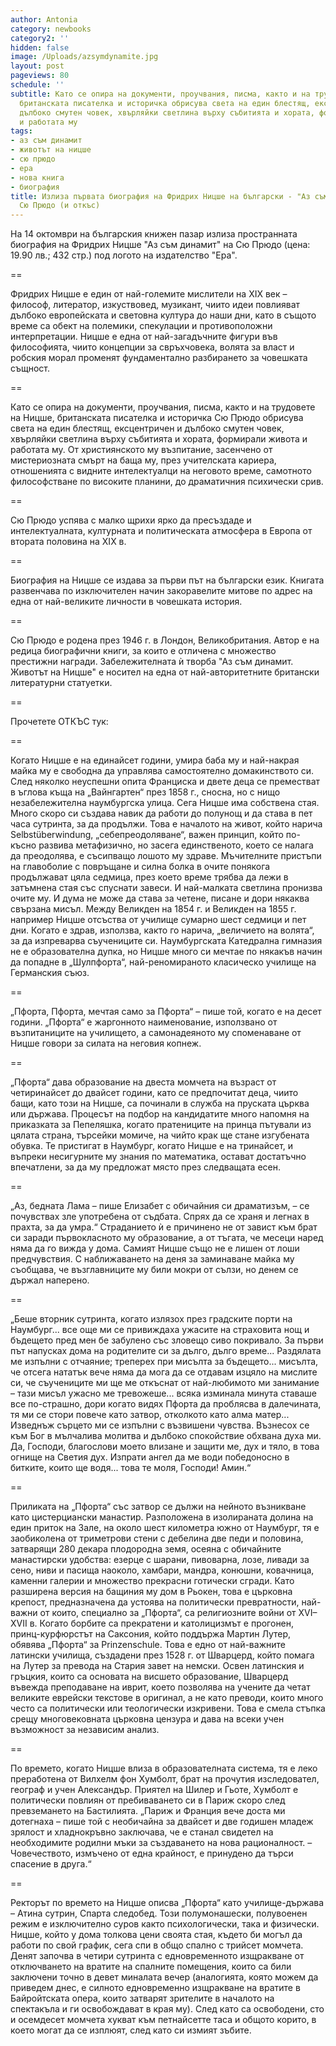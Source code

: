 ```yaml
---
author: Antonia
category: newbooks
category2: ''
hidden: false
image: /Uploads/azsymdynamite.jpg
layout: post
pageviews: 80
schedule: ''
subtitle: Като се опира на документи, проучвания, писма, както и на трудовете на Ницше,
  британската писателка и историчка обрисува света на един блестящ, ексцентричен и
  дълбоко смутен човек, хвърляйки светлина върху събитията и хората, формирали живота
  и работата му
tags:
- аз съм динамит
- животът на ницше
- сю прюдо
- ера
- нова книга
- биография
title: Излиза първата биография на Фридрих Ницше на български - "Аз съм динамит" на
  Сю Прюдо (и откъс)
---
```


На 14 октомври на българския книжен пазар излиза пространната биография на Фридрих Ницше "Аз съм динамит" на Сю Прюдо (цена: 19.90 лв.; 432 стр.) под логото на издателство "Ера".

\==

Фридрих Ницше е един от най-големите мислители на XIX век – философ, литератор, изкуствовед, музикант, чиито идеи повлияват дълбоко европейската и световна култура до наши дни, като в същото време са обект на полемики, спекулации и противоположни интерпретации. Ницше е една от най-загадъчните фигури във философията, чиито концепции за свръхчовека, волята за власт и робския морал променят фундаментално разбирането за човешката същност.

\==

Като се опира на документи, проучвания, писма, както и на трудовете на Ницше, британската писателка и историчка Сю Прюдо обрисува света на един блестящ, ексцентричен и дълбоко смутен човек, хвърляйки светлина върху събитията и хората, формирали живота и работата му. От християнското му възпитание, засенчено от мистериозната смърт на баща му, през учителската кариера, отношенията с видните интелектуалци на неговото време, самотното философстване по високите планини, до драматичния психически срив.

\==

Сю Прюдо успява с малко щрихи ярко да пресъздаде и интелектуалната, културната и политическата атмосфера в Европа от втората половина на ХIХ в.

\==

Биография на Ницше се издава за първи път на български език. Книгата развенчава по изключителен начин закоравелите митове по адрес на една от най-великите личности в човешката история.

\==

Сю Прюдо е родена през 1946 г. в Лондон, Великобритания. Автор е на редица биографични книги, за които е отличена с множество престижни награди. Забележителната ѝ творба "Аз съм динамит. Животът на Ницше" е носител на една от най-авторитетните британски литературни статуетки.

\==

Прочетете ОТКЪС тук:

\==

Когато Ницше е на единайсет години, умира баба му и най-накрая майка му е свободна да управлява самостоятелно домакинството си. След няколко неуспешни опита Франциска и двете деца се преместват в ъглова къща на „Вайнгартен“ през 1858 г., сносна, но с нищо незабележителна наумбургска улица. Сега Ницше има собствена стая. Много скоро си създава навик да работи до полунощ и да става в пет часа сутринта, за да продължи. Това е началото на живот, който нарича Selbstüberwindung, „себепреодоляване“, важен принцип, който по-късно развива метафизично, но засега единственото, което се налага да преодолява, е съсипващо лошото му здраве. Мъчителните пристъпи на главоболие с повръщане и силна болка в очите понякога продължават цяла седмица, през което време трябва да лежи в затъмнена стая със спуснати завеси. И най-малката светлина пронизва очите му. И дума не може да става за четене, писане и дори някаква свързана мисъл. Между Великден на 1854 г. и Великден на 1855 г. например Ницше отсъства от училище сумарно шест седмици и пет дни. Когато е здрав, използва, както го нарича, „величието на волята“, за да изпреварва съучениците си. Наумбургската Катедрална гимназия не е образователна дупка, но Ницше много си мечтае по някакъв начин да попадне в „Шулпфорта“, най-реномираното класическо училище на Германския съюз. 

\==

„Пфорта, Пфорта, мечтая само за Пфорта“ – пише той, когато е на десет години. „Пфорта“ е жаргонното наименование, използвано от възпитаниците на училището, а самонадеяното му споменаване от Ницше говори за силата на неговия копнеж. 

\==

„Пфорта“ дава образование на двеста момчета на възраст от четиринайсет до двайсет години, като се предпочитат деца, чиито бащи, като този на Ницше, са починали в служба на пруската църква или държава. Процесът на подбор на кандидатите много напомня на приказката за Пепеляшка, когато пратениците на принца пътували из цялата страна, търсейки момиче, на чийто крак ще стане изгубената обувка. Те пристигат в Наумбург, когато Ницше е на тринайсет, и въпреки несигурните му знания по математика, остават достатъчно впечатлени, за да му предложат място през следващата есен. 

\==

„Аз, бедната Лама – пише Елизабет с обичайния си драматизъм, – се почувствах зле употребена от съдбата. Спрях да се храня и легнах в прахта, за да умра.“ Страданието ѝ е причинено не от завист към брат си заради първокласното му образование, а от тъгата, че месеци наред няма да го вижда у дома. Самият Ницше също не е лишен от лоши предчувствия. С наближаването на деня за заминаване майка му съобщава, че възглавниците му били мокри от сълзи, но денем се държал наперено.

\==

„Беше вторник сутринта, когато излязох през градските порти на Наумбург... все още ми се привиждаха ужасите на страховита нощ и бъдещето пред мен бе забулено със зловещо сиво покривало. За първи път напусках дома на родителите си за дълго, дълго време... Раздялата ме изпълни с отчаяние; треперех при мисълта за бъдещето... мисълта, че отсега нататък вече няма да мога да се отдавам изцяло на мислите си, че съучениците ми ще ме откъснат от най-любимото ми занимание – тази мисъл ужасно ме тревожеше... всяка изминала минута ставаше все по-страшно, дори когато видях Пфорта да проблясва в далечината, тя ми се стори повече като затвор, отколкото като алма матер... Изведнъж сърцето ми се изпълни с възвишени чувства. Възнесох се към Бог в мълчалива молитва и дълбоко спокойствие обхвана духа ми. Да, Господи, благослови моето влизане и защити ме, дух и тяло, в това огнище на Светия дух. Изпрати ангел да ме води победоносно в битките, които ще водя... това те моля, Господи! Амин.“

\==

Приликата на „Пфорта“ със затвор се дължи на нейното възникване като цистерциански манастир. Разположена в изолираната долина на един приток на Зале, на около шест километра южно от Наумбург, тя е заобиколена от триметрови стени с дебелина две педи и половина, затварящи 280 декара плодородна земя, осеяна с обичайните манастирски удобства: езерце с шарани, пивоварна, лозе, ливади за сено, ниви и пасища наоколо, хамбари, мандра, конюшни, ковачница, каменни галерии и множество прекрасни готически сгради. Като разширена версия на бащиния му дом в Рьокен, това е църковна крепост, предназначена да устоява на политически превратности, най-важни от които, специално за „Пфорта“, са религиозните войни от XVI–XVII в. Когато борбите са прекратени и католицизмът е прогонен, принц-курфюрстът на Саксония, който поддържа Мартин Лутер, обявява „Пфорта“ за Prinzenschule. Това е едно от най-важните латински училища, създадени през 1528 г. от Шварцерд, който помага на Лутер за превода на Стария завет на немски. Освен латинския и гръцкия, които са основата на висшето образование, Шварцерд въвежда преподаване на иврит, което позволява на учените да четат великите еврейски текстове в оригинал, а не като преводи, които много често са политически или теологически изкривени. Това е смела стъпка срещу многовековната църковна цензура и дава на всеки учен възможност за независим анализ. 

\==

По времето, когато Ницше влиза в образователната система, тя е леко преработена от Вилхелм фон Хумболт, брат на прочутия изследовател, географ и учен Александър. Приятел на Шилер и Гьоте, Хумболт е политически повлиян от пребиваването си в Париж скоро след превземането на Бастилията. „Париж и Франция вече доста ми дотегнаха – пише той с необичайна за двайсет и две годишен младеж зрялост и хладнокръвно заключава, че е станал свидетел на необходимите родилни мъки за създаването на нова рационалност. – Човечеството, измъчено от една крайност, е принудено да търси спасение в друга.“ 

\==

Ректорът по времето на Ницше описва „Пфорта“ като училище-държава – Атина сутрин, Спарта следобед. Този полумонашески, полувоенен режим е изключително суров както психологически, така и физически. Ницше, който у дома толкова цени своята стая, където би могъл да работи по свой график, сега спи в общо спално с трийсет момчета. Денят започва в четири сутринта с едновременното изщракване от отключването на вратите на спалните помещения, които са били заключени точно в девет миналата вечер (аналогията, която можем да приведем днес, е силното едновременно изщракване на вратите в Байройтската опера, които затварят зрителите в началото на спектакъла и ги освобождават в края му). След като са освободени, сто и осемдесет момчета хукват към петнайсетте таса и общото корито, в което могат да се изплюят, след като си измият зъбите.